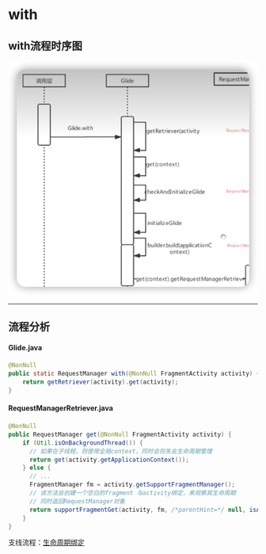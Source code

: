 # with

## with流程时序图
![](img/525044e9.png)
***
## 流程分析
#### Glide.java
``` java
@NonNull
public static RequestManager with(@NonNull FragmentActivity activity) {
    return getRetriever(activity).get(activity);
}
```
#### RequestManagerRetriever.java
``` java
@NonNull
public RequestManager get(@NonNull FragmentActivity activity) {
    if (Util.isOnBackgroundThread()) {
      // 如果在子线程，则使用全局context，同时会将失去生命周期管理
      return get(activity.getApplicationContext());
    } else {
      // ...
      FragmentManager fm = activity.getSupportFragmentManager();
      // 该方法会创建一个空白的fragment 与activity绑定，来观察其生命周期
      // 同时返回RequestManager对象
      return supportFragmentGet(activity, fm, /*parentHint=*/ null, isActivityVisible(activity));
    }
}
```

支线流程：[生命周期绑定](支线_生命周期绑定.md)